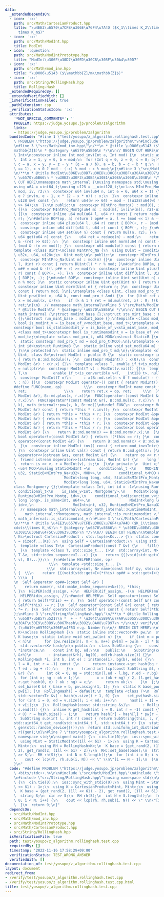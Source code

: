```yaml
---
data:
  _extendedDependsOn:
  - icon: ':x:'
    path: src/Math/CartesianProduct.hpp
    title: "\u4EE3\u6570\u7CFB\u306E\u76F4\u7A4D ($K_1\\times K_2\\times\\cdots\\\
      times K_n$)"
  - icon: ':x:'
    path: src/Math/ModInt.hpp
    title: ModInt
  - icon: ':question:'
    path: src/Math/ModIntPrototype.hpp
    title: "ModInt\u306E\u30D7\u30ED\u30C8\u30BF\u30A4\u30D7"
  - icon: ':x:'
    path: src/Math/mod_inv.hpp
    title: "\u9006\u5143 ($\\mathbb{Z}/m\\mathbb{Z}$)"
  - icon: ':x:'
    path: src/String/RollingHash.hpp
    title: Rolling-Hash
  _extendedRequiredBy: []
  _extendedVerifiedWith: []
  _isVerificationFailed: true
  _pathExtension: cpp
  _verificationStatusIcon: ':x:'
  attributes:
    '*NOT_SPECIAL_COMMENTS*': ''
    PROBLEM: https://judge.yosupo.jp/problem/zalgorithm
    links:
    - https://judge.yosupo.jp/problem/zalgorithm
  bundledCode: "#line 1 \"test/yosupo/z_algorithm.rollinghash.test.cpp\"\n#define\
    \ PROBLEM \"https://judge.yosupo.jp/problem/zalgorithm\"\n#include <bits/stdc++.h>\n\
    \n#line 3 \"src/Math/mod_inv.hpp\"\n/**\n * @title \u9006\u5143 ($\\mathbb{Z}/m\\\
    mathbb{Z}$)\n * @category \u6570\u5B66\n */\n\n// BEGIN CUT HERE\ntemplate <class\
    \ Int>\nconstexpr inline Int mod_inv(Int a, Int mod) {\n  static_assert(std::is_signed_v<Int>);\n\
    \  Int x = 1, y = 0, b = mod;\n  for (Int q = 0, z = 0, c = 0; b;)\n    z = x,\
    \ c = a, x = y, y = z - y * (q = a / b), a = b, b = c - b * q;\n  return assert(a\
    \ == 1), x < 0 ? mod - (-x) % mod : x % mod;\n}\n#line 3 \"src/Math/ModIntPrototype.hpp\"\
    \n/**\n * @title ModInt\u306E\u30D7\u30ED\u30C8\u30BF\u30A4\u30D7\n * @category\
    \ \u6570\u5B66\n * \u30E2\u30F3\u30B4\u30E1\u30EA\u3068\u304B\n */\n\n// BEGIN\
    \ CUT HERE\nnamespace math_internal {\nusing namespace std;\nusing u32 = uint32_t;\n\
    using u64 = uint64_t;\nusing u128 = __uint128_t;\nclass MIntPro_Montg {\n  u64\
    \ mod, iv, r2;\n  constexpr u64 inv(u64 n, int e = 6, u64 x = 1) {\n    return\
    \ e ? inv(n, e - 1, x * (2 - x * n)) : x;\n  }\n  constexpr inline u64 reduce(const\
    \ u128 &w) const {\n    return u64(w >> 64) + mod - ((u128(u64(w) * iv) * mod)\
    \ >> 64);\n  }\n\n public:\n  constexpr MIntPro_Montg() : mod(0), iv(0), r2(0)\
    \ {}\n  constexpr MIntPro_Montg(u64 m) : mod(m), iv(inv(m)), r2(-u128(mod) % mod)\
    \ {}\n  constexpr inline u64 mul(u64 l, u64 r) const { return reduce(u128(l) *\
    \ r); }\n#define BOP(op, a) return l op## = a, l += (mod << 1) & -(l >> 63)\n\
    \  constexpr inline u64 plus(u64 l, u64 r) const { BOP(+, r - (mod << 1)); }\n\
    \  constexpr inline u64 diff(u64 l, u64 r) const { BOP(-, r); }\n#undef BOP\n\
    \  constexpr inline u64 set(u64 n) const { return mul(n, r2); }\n  constexpr inline\
    \ u64 get(u64 n) const {\n    u64 ret = reduce(n) - mod;\n    return ret + (mod\
    \ & -(ret >> 63));\n  }\n  constexpr inline u64 norm(u64 n) const { return n -\
    \ (mod & -(n >= mod)); }\n  constexpr u64 modulo() const { return mod; }\n};\n\
    template <class Uint>\nclass MIntPro_Na {\n  using DUint = conditional_t<is_same_v<Uint,\
    \ u32>, u64, u128>;\n  Uint mod;\n\n public:\n  constexpr MIntPro_Na() : mod(0){};\n\
    \  constexpr MIntPro_Na(Uint m) : mod(m) {}\n  constexpr inline Uint mul(Uint\
    \ l, Uint r) const { return DUint(l) * r % mod; }\n#define BOP(m, p) return l\
    \ m## = mod & -((l p## = r) >= mod)\n  constexpr inline Uint plus(Uint l, Uint\
    \ r) const { BOP(-, +); }\n  constexpr inline Uint diff(Uint l, Uint r) const\
    \ { BOP(+, -); }\n#undef BOP\n  constexpr inline Uint set(Uint n) const { return\
    \ n % mod; }\n  static constexpr inline Uint get(Uint n) { return n; }\n  static\
    \ constexpr inline Uint norm(Uint n) { return n; }\n  constexpr Uint modulo()\
    \ const { return mod; }\n};\ntemplate <class Uint, class mod_pro_t>\nconstexpr\
    \ Uint pow(Uint x, u64 k, const mod_pro_t &md) {\n  for (Uint ret = md.set(1);;\
    \ x = md.mul(x, x))\n    if (k & 1 ? ret = md.mul(ret, x) : 0; !(k >>= 1)) return\
    \ ret;\n}\n}  // namespace math_internal\n#line 5 \"src/Math/ModInt.hpp\"\n/**\n\
    \ * @title ModInt\n * @category \u6570\u5B66\n */\n\n// BEGIN CUT HERE\nnamespace\
    \ math_internal {\nstruct modint_base {};\nstruct sta_mint_base : modint_base\
    \ {};\nstruct run_mint_base : modint_base {};\ntemplate <class mod_t>\nconstexpr\
    \ bool is_modint_v = is_base_of_v<modint_base, mod_t>;\ntemplate <class mod_t>\n\
    constexpr bool is_staticmodint_v = is_base_of_v<sta_mint_base, mod_t>;\ntemplate\
    \ <class mod_t>\nconstexpr bool is_runtimemodint_v = is_base_of_v<run_mint_base,\
    \ mod_t>;\ntemplate <class mod_pro_t, u64 MOD>\nstruct StaticB {\n protected:\n\
    \  static constexpr mod_pro_t md = mod_pro_t(MOD);\n};\ntemplate <class mod_pro_t,\
    \ int id>\nstruct RuntimeB {\n  static inline void set_mod(u64 m) { md = mod_pro_t(m);\
    \ }\n\n protected:\n  static inline mod_pro_t md;\n};\ntemplate <class Int, class\
    \ Uint, class B>\nstruct ModInt : public B {\n  static constexpr inline auto modulo()\
    \ { return B::md.modulo(); }\n  constexpr ModInt() : x(0);\n  constexpr ModInt(const\
    \ ModInt &r) : x(r.x) {}\n  template <class T, enable_if_t<is_modint_v<T>, nullptr_t>\
    \ = nullptr>\n  constexpr ModInt(T v) : ModInt(v.val()) {}\n  template <class\
    \ T,\n            enable_if_t<is_convertible_v<T, __int128_t>, nullptr_t> = nullptr>\n\
    \  constexpr ModInt(T n)\n      : x(B::md.set(n < 0 ? modulo() - ((-n) % modulo())\
    \ : n)) {}\n  constexpr ModInt operator-() const { return ModInt() - *this; }\n\
    #define FUNC(name, op)          \\\n  constexpr ModInt name const { \\\n    ModInt\
    \ ret;                 \\\n    return ret.x = op, ret;     \\\n  }\n  FUNC(operator+(const\
    \ ModInt &r), B::md.plus(x, r.x))\n  FUNC(operator-(const ModInt &r), B::md.diff(x,\
    \ r.x))\n  FUNC(operator*(const ModInt &r), B::md.mul(x, r.x))\n  FUNC(pow(u64\
    \ k), math_internal::pow(x, k, B::md))\n#undef FUNC\n  constexpr ModInt operator/(const\
    \ ModInt &r) const { return *this * r.inv(); }\n  constexpr ModInt &operator+=(const\
    \ ModInt &r) { return *this = *this + r; }\n  constexpr ModInt &operator-=(const\
    \ ModInt &r) { return *this = *this - r; }\n  constexpr ModInt &operator*=(const\
    \ ModInt &r) { return *this = *this * r; }\n  constexpr ModInt &operator/=(const\
    \ ModInt &r) { return *this = *this / r; }\n  constexpr bool operator==(const\
    \ ModInt &r) {\n    return B::md.norm(x) == B::md.norm(r.x);\n  }\n  constexpr\
    \ bool operator!=(const ModInt &r) { return !(*this == r); }\n  constexpr bool\
    \ operator<(const ModInt &r) {\n    return B::md.norm(x) < B::md.norm(r.x);\n\
    \  }\n  constexpr inline ModInt inv() const { return mod_inv<Int>(val(), modulo());\
    \ }\n  constexpr inline Uint val() const { return B::md.get(x); }\n  friend ostream\
    \ &operator<<(ostream &os, const ModInt &r) {\n    return os << r.val();\n  }\n\
    \  friend istream &operator>>(istream &is, ModInt &r) {\n    long long v;\n  \
    \  return is >> v, r = ModInt(v), is;\n  }\n\n private:\n  Uint x;\n};\ntemplate\
    \ <u64 MOD>\nusing StaticModInt =\n    conditional_t <\n    MOD<INT_MAX, ModInt<int,\
    \ u32, StaticB<MIntPro_Na<u32>, MOD>>,\n        conditional_t<MOD &(MOD < LLONG_MAX),\n\
    \                      ModInt<long long, u64, StaticB<MIntPro_Montg, MOD>>,\n\
    \                      ModInt<long long, u64, StaticB<MIntPro_Na<u64>, MOD>>>>;\n\
    class Montgomery {};\ntemplate <class Int, int id = -1>\nusing RuntimeModInt =\
    \ conditional_t<\n    is_same_v<Int, Montgomery>,\n    ModInt<long long, u64,\
    \ RuntimeB<MIntPro_Montg, id>>,\n    conditional_t<disjunction_v<is_same<Int,\
    \ long long>, is_same<Int, u64>>,\n                  ModInt<long long, u64, RuntimeB<MIntPro_Na<u64>,\
    \ id>>,\n                  ModInt<int, u32, RuntimeB<MIntPro_Na<u32>, id>>>>;\n\
    }  // namespace math_internal\nusing math_internal::RuntimeModInt, math_internal::StaticModInt,\n\
    \    math_internal::Montgomery, math_internal::is_runtimemodint_v,\n    math_internal::is_modint_v,\
    \ math_internal::is_staticmodint_v;\n#line 3 \"src/Math/CartesianProduct.hpp\"\
    \n/**\n * @title \u4EE3\u6570\u7CFB\u306E\u76F4\u7A4D ($K_1\\times K_2\\times\\\
    cdots\\times K_n$)\n * @category \u6570\u5B66\n * \u30ED\u30EA\u30CF\u306E\u305F\
    \u3081\u306B\u4F5C\u3063\u305F\n */\n\n// BEGIN CUT HERE\n\ntemplate <class...\
    \ Ks>\nstruct CartesianProduct : std::tuple<Ks...> {\n  static constexpr int N\
    \ = sizeof...(Ks);\n  using Self = CartesianProduct;\n  using std::tuple<Ks...>::tuple;\n\
    \  template <class T>\n  CartesianProduct(const T &v) {\n    fill(v, std::make_index_sequence<N>());\n\
    \  }\n  template <class T, std::size_t... I>\n  std::array<int, N> fill(const\
    \ T &v, std::index_sequence<I...>) {\n    return {{(void(std::get<I>(*this) =\
    \ v), 0)...}};\n  }\n#define HELPER(name, op)                                \
    \               \\\n  template <std::size_t... I>                            \
    \              \\\n  std::array<int, N> name(const Self &y, std::index_sequence<I...>)\
    \ {  \\\n    return {{(void(std::get<I>(*this) op## = std::get<I>(y)), 0)...}};\
    \ \\\n  }                                                                    \\\
    \n  Self &operator op##=(const Self &r) {                                \\\n\
    \    return name(r, std::make_index_sequence<N>()), *this;              \\\n \
    \ }\n  HELPER(add_assign, +)\n  HELPER(dif_assign, -)\n  HELPER(mul_assign, *)\n\
    \  HELPER(div_assign, /)\n#undef HELPER\n  Self operator+(const Self &r) const\
    \ { return Self(*this) += r; }\n  Self operator-(const Self &r) const { return\
    \ Self(*this) -= r; }\n  Self operator*(const Self &r) const { return Self(*this)\
    \ *= r; }\n  Self operator/(const Self &r) const { return Self(*this) /= r; }\n\
    };\n#line 3 \"src/String/RollingHash.hpp\"\n/**\n * @title Rolling-Hash\n * @category\
    \ \u6587\u5B57\u5217\n *  + - * \u304C\u5B9A\u7FA9\u3055\u308C\u3066\u3044\u308B\
    \u30AF\u30E9\u30B9\u3067hash\u3092\u8A08\u7B97\n */\n\n// verify\u7528:\n// https://atcoder.jp/contests/abc274/tasks/abc274_h\
    \ (\u6A19\u65702\u306E\u4F53 e.g. Nimber)\n\n// BEGIN CUT HERE\n\ntemplate <class\
    \ K>\nclass RollingHash {\n  static inline std::vector<K> pw;\n  static inline\
    \ K base;\n  static inline void set_pw(int n) {\n    if (int m = pw.size(); m\
    \ < n)\n      for (pw.resize(n); m < n; m++) pw[m] = pw[m - 1] * base;\n  }\n\
    \  std::vector<K> hash;\n\n public:\n  class SubString {\n    const RollingHash\
    \ *instance;\n    const int bg, ed;\n\n   public:\n    SubString(const RollingHash\
    \ &rh)\n        : instance(&rh), bg(0), ed(rh.hash.size()) {}\n    SubString(const\
    \ RollingHash *i, int b, int e) : instance(i), bg(b), ed(e) {}\n    inline K get_hash(int\
    \ l = 0, int r = -1) const {\n      return instance->get_hash(bg + l, (r == -1\
    \ ? ed : bg + r));\n    }\n    friend int lcp(const SubString &l, const SubString\
    \ &r) {\n      int ok = 0, ng = std::min(l.ed - l.bg, r.ed - r.bg) + 1;\n    \
    \  for (int x; ng - ok > 1;)\n        x = (ok + ng) / 2, (l.get_hash(0, x) ==\
    \ r.get_hash(0, x) ? ok : ng) = x;\n      return ok;\n    }\n  };\n  static void\
    \ set_base(K b) { base = b, pw.assign(1, 1); }\n  static K base_pow(int i) { return\
    \ pw[i]; }\n  RollingHash() = default;\n  template <class T>\n  RollingHash(const\
    \ std::vector<T> &v) : hash(v.size() + 1, 0) {\n    set_pw(hash.size());\n   \
    \ for (int i = 0, ed = v.size(); i < ed; i++)\n      hash[i + 1] = hash[i] * base\
    \ + v[i];\n  }\n  RollingHash(const std::string &s)\n      : RollingHash(std::vector<char>(s.begin(),\
    \ s.end())) {}\n  inline K get_hash(int l = 0, int r = -1) const {\n    if (r\
    \ < 0) r = hash.size() - 1;\n    return hash[r] - hash[l] * pw[r - l];\n  }\n\
    \  SubString sub(int l, int r) const { return SubString{this, l, r}; }\n};\n\n\
    std::uint64_t get_rand(std::uint64_t l, std::uint64_t r) {\n  static std::mt19937_64\
    \ gen(std::random_device{}());\n  return std::uniform_int_distribution<std::uint64_t>(l,\
    \ r)(gen);\n}\n#line 7 \"test/yosupo/z_algorithm.rollinghash.test.cpp\"\nusing\
    \ namespace std;\n\nsigned main() {\n  cin.tie(0);\n  ios::sync_with_stdio(0);\n\
    \  using Mint = StaticModInt<(1ll << 61) - 1>;\n  using K = CartesianProduct<Mint,\
    \ Mint>;\n  using RH = RollingHash<K>;\n  K base = {get_rand(2, (1ll << 61) -\
    \ 2), get_rand(2, (1ll << 61) - 2)};\n  RH::set_base(base);\n  string S;\n  cin\
    \ >> S;\n  RH rh(S);\n  int N = S.length();\n  for (int i = 0; i < N; i++) {\n\
    \    cout << lcp(rh, rh.sub(i, N)) << \" \\n\"[i == N - 1];\n  }\n  return 0;\n\
    }\n"
  code: "#define PROBLEM \"https://judge.yosupo.jp/problem/zalgorithm\"\n#include\
    \ <bits/stdc++.h>\n\n#include \"src/Math/ModInt.hpp\"\n#include \"src/Math/CartesianProduct.hpp\"\
    \n#include \"src/String/RollingHash.hpp\"\nusing namespace std;\n\nsigned main()\
    \ {\n  cin.tie(0);\n  ios::sync_with_stdio(0);\n  using Mint = StaticModInt<(1ll\
    \ << 61) - 1>;\n  using K = CartesianProduct<Mint, Mint>;\n  using RH = RollingHash<K>;\n\
    \  K base = {get_rand(2, (1ll << 61) - 2), get_rand(2, (1ll << 61) - 2)};\n  RH::set_base(base);\n\
    \  string S;\n  cin >> S;\n  RH rh(S);\n  int N = S.length();\n  for (int i =\
    \ 0; i < N; i++) {\n    cout << lcp(rh, rh.sub(i, N)) << \" \\n\"[i == N - 1];\n\
    \  }\n  return 0;\n}"
  dependsOn:
  - src/Math/ModInt.hpp
  - src/Math/mod_inv.hpp
  - src/Math/ModIntPrototype.hpp
  - src/Math/CartesianProduct.hpp
  - src/String/RollingHash.hpp
  isVerificationFile: true
  path: test/yosupo/z_algorithm.rollinghash.test.cpp
  requiredBy: []
  timestamp: '2022-11-16 17:58:29+09:00'
  verificationStatus: TEST_WRONG_ANSWER
  verifiedWith: []
documentation_of: test/yosupo/z_algorithm.rollinghash.test.cpp
layout: document
redirect_from:
- /verify/test/yosupo/z_algorithm.rollinghash.test.cpp
- /verify/test/yosupo/z_algorithm.rollinghash.test.cpp.html
title: test/yosupo/z_algorithm.rollinghash.test.cpp
---
```

